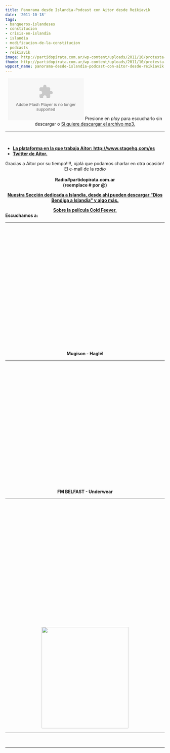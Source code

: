 ```yaml
---
title: Panorama desde Islandia-Podcast con Aitor desde Reikiavik
date: '2011-10-18'
tags:
- banqueros-islandeses
- constitucion
- crisis-en-islandia
- islandia
- modificacion-de-la-constitucion
- podcasts
- reikiavik
image: http://partidopirata.com.ar/wp-content/uploads/2011/10/protesta-islandia.jpg
thumb: http://partidopirata.com.ar/wp-content/uploads/2011/10/protesta-islandia-150x150.jpg
wppost_name: panorama-desde-islandia-podcast-con-aitor-desde-reikiavik
---
```


<center><object id="player846104" width="240" height="133" classid="clsid:d27cdb6e-ae6d-11cf-96b8-444553540000" codebase="http://download.macromedia.com/pub/shockwave/cabs/flash/swflash.cab#version=6,0,40,0"><param name="AllowScriptAccess" value="always" /><param name="allowFullScreen" value="true" /><param name="wmode" value="transparent" /><param name="src" value="http://www.ivoox.com/playerivoox_ee_846104_1.html" /><param name="allowfullscreen" value="true" /><param name="allowscriptaccess" value="always" /><embed id="player846104" width="240" height="133" type="application/x-shockwave-flash" src="http://www.ivoox.com/playerivoox_ee_846104_1.html" AllowScriptAccess="always" allowFullScreen="true" wmode="transparent" allowfullscreen="true" allowscriptaccess="always" /></object>
Presione en <em>play</em> para escucharlo sin descargar o
<a href="http://www.ivoox.com/panorama-desde-islandia_md_846104_1.mp3" target="_blank">Si quiere descargar el archivo mp3.</a></center>

<hr />

&nbsp;
<ul>
	<li><strong><a href="http://www.stagehq.com/es" target="_blank">La plataforma en la que trabaja Aitor: http://www.stagehq.com/es</a></strong></li>
	<li><strong><a href="https://twitter.com/#%21/_aitor" target="_blank">Twitter de Aitor.</a></strong></li>
</ul>
Gracias a Aitor por su tiempo!!!!, ojalá que podamos charlar en otra ocasión!

<center></center><center>El e-mail de la <em>radio</em></center><center> </center><center><strong>Radio#partidopirata.com.ar</strong></center><center><strong> (reemplace # por @)</strong></center>
<p style="text-align: center;">
<strong><a href="http://partido-pirata.blogspot.com/2010/07/islandia-tan-cerca-y-tan-lejos-de-la.html">Nuestra Sección dedicada a Islandia, desde ahí pueden descargar "Dios Bendiga a Islandia" y algo más.</a></strong></p>

<center><strong><a href="http://world-film.blogspot.com/2010/05/cold-fever-koldum-klaka-fiebre-helada.html" target="_blank">Sobre la película Cold Feever.</a></strong></center>
<strong>Escuchamos a:</strong>

<hr />
<p style="text-align: center;"><object style="height: 390px; width: 640px;" width="640" height="360" classid="clsid:d27cdb6e-ae6d-11cf-96b8-444553540000" codebase="http://download.macromedia.com/pub/shockwave/cabs/flash/swflash.cab#version=6,0,40,0"><param name="allowFullScreen" value="true" /><param name="allowScriptAccess" value="always" /><param name="src" value="http://www.youtube.com/v/u0JUYzKTZAA?version=3" /><param name="allowfullscreen" value="true" /><param name="allowscriptaccess" value="always" /><embed style="height: 390px; width: 640px;" width="640" height="360" type="application/x-shockwave-flash" src="http://www.youtube.com/v/u0JUYzKTZAA?version=3" allowFullScreen="true" allowScriptAccess="always" allowfullscreen="true" allowscriptaccess="always" /></object>
<strong>Mugison - Haglél</strong></p>


<hr />
<p style="text-align: center;"><object style="height: 390px; width: 640px;" width="640" height="360" classid="clsid:d27cdb6e-ae6d-11cf-96b8-444553540000" codebase="http://download.macromedia.com/pub/shockwave/cabs/flash/swflash.cab#version=6,0,40,0"><param name="allowFullScreen" value="true" /><param name="allowScriptAccess" value="always" /><param name="src" value="http://www.youtube.com/v/XYc0qjAhWoM?version=3" /><param name="allowfullscreen" value="true" /><param name="allowscriptaccess" value="always" /><embed style="height: 390px; width: 640px;" width="640" height="360" type="application/x-shockwave-flash" src="http://www.youtube.com/v/XYc0qjAhWoM?version=3" allowFullScreen="true" allowScriptAccess="always" allowfullscreen="true" allowscriptaccess="always" /></object>
<strong>FM BELFAST - Underwear</strong></p>


<hr />
<p style="text-align: center;"><object style="height: 390px; width: 640px;" width="640" height="360" classid="clsid:d27cdb6e-ae6d-11cf-96b8-444553540000" codebase="http://download.macromedia.com/pub/shockwave/cabs/flash/swflash.cab#version=6,0,40,0"><param name="allowFullScreen" value="true" /><param name="allowScriptAccess" value="always" /><param name="src" value="http://www.youtube.com/v/zF8o3i7mvJ8?version=3" /><param name="allowfullscreen" value="true" /><param name="allowscriptaccess" value="always" /><embed style="height: 390px; width: 640px;" width="640" height="360" type="application/x-shockwave-flash" src="http://www.youtube.com/v/zF8o3i7mvJ8?version=3" allowFullScreen="true" allowScriptAccess="always" allowfullscreen="true" allowscriptaccess="always" /></object>
<strong></strong><img class="aligncenter" title="Posición de Islandia" src="http://3.bp.blogspot.com/_CPtUSP1MzEE/S56RS5TH9qI/AAAAAAAACzY/MNyYBWQISA0/s320/mapa-da-islandia-3.gif" alt="" width="274" height="320" /></p>


<hr />

&nbsp;

<hr />
